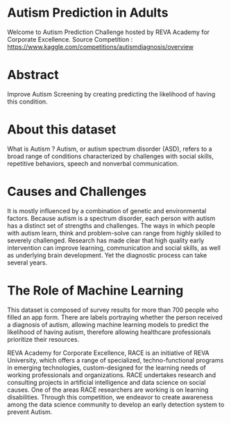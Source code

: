 # Autism Prediction in Adults

Welcome to Autism Prediction Challenge hosted by REVA Academy for Corporate Excellence.
Source Competition : https://www.kaggle.com/competitions/autismdiagnosis/overview

# Abstract
Improve Autism Screening by creating predicting the likelihood of having this condition.

# About this dataset
What is Autism ?
Autism, or autism spectrum disorder (ASD), refers to a broad range of conditions characterized by challenges with social skills, repetitive behaviors, speech and nonverbal communication.

# Causes and Challenges
It is mostly influenced by a combination of genetic and environmental factors. Because autism is a spectrum disorder, each person with autism has a distinct set of strengths and challenges. The ways in which people with autism learn, think and problem-solve can range from highly skilled to severely challenged.
Research has made clear that high quality early intervention can improve learning, communication and social skills, as well as underlying brain development. Yet the diagnostic process can take several years.

# The Role of Machine Learning
This dataset is composed of survey results for more than 700 people who filled an app form. There are labels portraying whether the person received a diagnosis of autism, allowing machine learning models to predict the likelihood of having autism, therefore allowing healthcare professionals prioritize their resources.

REVA Academy for Corporate Excellence, RACE is an initiative of REVA University, which offers a range of specialized, techno-functional programs in emerging technologies, custom-designed for the learning needs of working professionals and organizations. RACE undertakes research and consulting projects in artificial intelligence and data science on social causes. One of the areas RACE researchers are working is on learning disabilities. Through this competition, we endeavor to create awareness among the data science community to develop an early detection system to prevent Autism.
